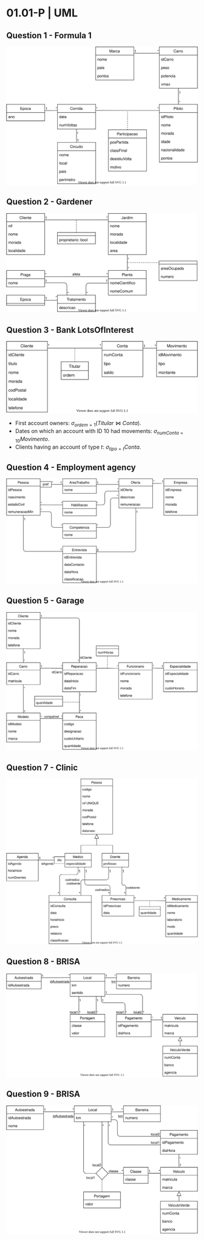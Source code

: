 # 01.01-P | UML

## Question 1 - Formula 1

![image](01.01-P-uml-01.svg)

## Question 2 - Gardener

![image](01.01-P-uml-02.svg)

## Question 3 - Bank LotsOfInterest

![image](01.01-P-uml-03.svg)

- First account owners: $σ_{ordem=1}(Titular⋈Conta)$.
- Dates on which an account with ID 10 had movements: $σ_{numConta=10}Movimento$.
- Clients having an account of type $t$: $σ_{tipo=t}Conta$.

## Question 4 - Employment agency

![image](01.01-P-uml-04.svg)

## Question 5 - Garage

![image](01.01-P-uml-05.svg)

## Question 7 - Clinic

![image](01.01-P-uml-07.svg)

## Question 8 - BRISA

![image](01.01-P-uml-08.svg)

## Question 9 - BRISA

![image](01.01-P-uml-09.svg)
